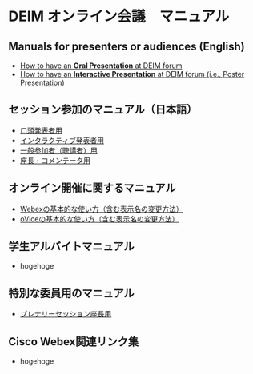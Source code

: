 # DEIM オンライン会議　マニュアル

## Manuals for presenters or audiences (English)
- [How to have an **Oral Presentation** at DEIM forum](forPresenter_en.md)
- [How to have an **Interactive Presentation** at DEIM forum (i.e., Poster Presentation)](forPosterPresenter_en.md)

## セッション参加のマニュアル（日本語）
- [口頭発表者用](forPresenter.md)
- [インタラクティブ発表者用](forPosterPresenter.md)
- [一般参加者（聴講者）用](forAudience.md)
- [座長・コメンテータ用](forCommentator.md)

## オンライン開催に関するマニュアル
- [Webexの基本的な使い方（含む表示名の変更方法）](webex_manual.md)
- [oViceの基本的な使い方（含む表示名の変更方法）](ovice_manual.md)

## 学生アルバイトマニュアル
- hogehoge

## 特別な委員用のマニュアル
- [プレナリーセッション座長用](forPlenaryChair.md)

## Cisco Webex関連リンク集
- hogehoge
